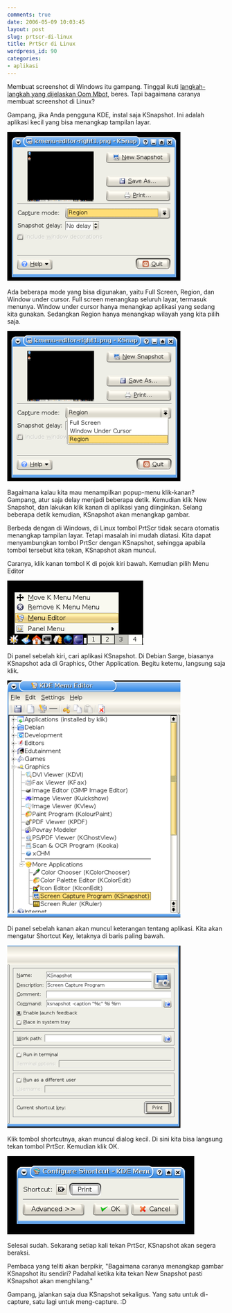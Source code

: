 ```yaml
---
comments: true
date: 2006-05-09 10:03:45
layout: post
slug: prtscr-di-linux
title: PrtScr di Linux
wordpress_id: 90
categories:
- aplikasi
---
```


Membuat screenshot di Windows itu gampang. Tinggal ikuti [langkah-langkah yang dijelaskan Oom Mbot](http://mbot.multiply.com/journal/item/225), beres. Tapi bagaimana caranya membuat screenshot di Linux?

Gampang, jika Anda pengguna KDE, instal saja KSnapshot. Ini adalah aplikasi kecil yang bisa menangkap tampilan layar. 

![KSnapshot](/images/uploads/2006/05/ksnapshot.png)

Ada beberapa mode yang bisa digunakan, yaitu Full Screen, Region, dan Window under cursor. Full screen menangkap seluruh layar, termasuk menunya. Window under cursor hanya menangkap aplikasi yang sedang kita gunakan. Sedangkan Region hanya menangkap wilayah yang kita pilih saja. 

![KSnapshot Mode](/images/uploads/2006/05/ksnapshot-mode.png)

Bagaimana kalau kita mau menampilkan popup-menu klik-kanan? Gampang, atur saja delay menjadi beberapa detik. Kemudian klik New Snapshot, dan lakukan klik kanan di aplikasi yang diinginkan. Selang beberapa detik kemudian, KSnapshot akan menangkap gambar.

Berbeda dengan di Windows, di Linux tombol PrtScr tidak secara otomatis menangkap tampilan layar. Tetapi masalah ini mudah diatasi. Kita dapat menyambungkan tombol PrtScr dengan KSnapshot, sehingga apabila tombol tersebut kita tekan, KSnapshot akan muncul. 

Caranya, klik kanan tombol K di pojok kiri bawah. Kemudian pilih Menu Editor

![Right Click K](/images/uploads/2006/05/kmenu-properties.png)

Di panel sebelah kiri, cari aplikasi KSnapshot. Di Debian Sarge, biasanya KSnapshot ada di Graphics, Other Application. Begitu ketemu, langsung saja klik. 

![Menu Editor - Left Pane](/images/uploads/2006/05/kmenu-editor-left.png)

Di panel sebelah kanan akan muncul keterangan tentang aplikasi. Kita akan mengatur Shortcut Key, letaknya di baris paling bawah. 

![Menu Editor - Right Pane](/images/uploads/2006/05/kmenu-editor-right.png)

Klik tombol shortcutnya, akan muncul dialog kecil. Di sini kita bisa langsung tekan tombol PrtScr. Kemudian klik OK. 

![Edit Shortcut](/images/uploads/2006/05/edit-shortcut.png)

Selesai sudah. Sekarang setiap kali tekan PrtScr, KSnapshot akan segera beraksi.

Pembaca yang teliti akan berpikir, "Bagaimana caranya menangkap gambar KSnapshot itu sendiri? Padahal ketika kita tekan New Snapshot pasti KSnapshot akan menghilang."

Gampang, jalankan saja dua KSnapshot sekaligus. Yang satu untuk di-capture, satu lagi untuk meng-capture. :D

